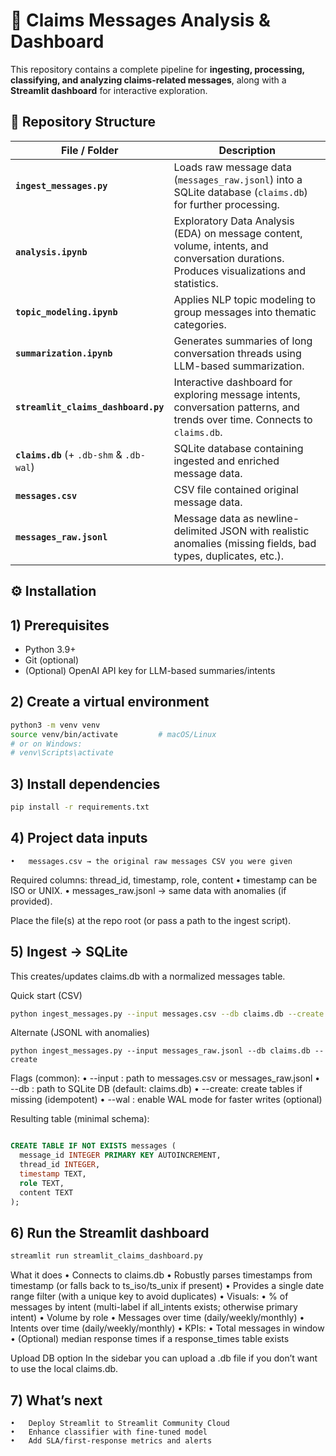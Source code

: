 # 📄 Claims Messages Analysis & Dashboard

This repository contains a complete pipeline for **ingesting, processing, classifying, and analyzing claims-related messages**, along with a **Streamlit dashboard** for interactive exploration.


## 📂 Repository Structure

| File / Folder | Description |
|---------------|-------------|
| **`ingest_messages.py`** | Loads raw message data (`messages_raw.jsonl`) into a SQLite database (`claims.db`) for further processing. |
| **`analysis.ipynb`** | Exploratory Data Analysis (EDA) on message content, volume, intents, and conversation durations. Produces visualizations and statistics. |
| **`topic_modeling.ipynb`** | Applies NLP topic modeling to group messages into thematic categories. |
| **`summarization.ipynb`** | Generates summaries of long conversation threads using LLM-based summarization. |
| **`streamlit_claims_dashboard.py`** | Interactive dashboard for exploring message intents, conversation patterns, and trends over time. Connects to `claims.db`. |
| **`claims.db`** (+ `.db-shm` & `.db-wal`) | SQLite database containing ingested and enriched message data. |
| **`messages.csv`** | CSV file contained original message data. |
| **`messages_raw.jsonl`** | Message data as newline-delimited JSON with realistic anomalies (missing fields, bad types, duplicates, etc.). |


## ⚙️ Installation

## 1) Prerequisites
- Python 3.9+  
- Git (optional)  
- (Optional) OpenAI API key for LLM-based summaries/intents


## 2) Create a virtual environment
```bash
python3 -m venv venv
source venv/bin/activate         # macOS/Linux
# or on Windows:
# venv\Scripts\activate
```

## 3) Install dependencies
```bash
pip install -r requirements.txt

```

## 4) Project data inputs
	•	messages.csv → the original raw messages CSV you were given
Required columns: thread_id, timestamp, role, content
	•	timestamp can be ISO or UNIX.
	•	messages_raw.jsonl → same data with anomalies (if provided).

Place the file(s) at the repo root (or pass a path to the ingest script).

## 5) Ingest → SQLite

This creates/updates claims.db with a normalized messages table.

Quick start (CSV)

```bash
python ingest_messages.py --input messages.csv --db claims.db --create
```

Alternate (JSONL with anomalies)
```
python ingest_messages.py --input messages_raw.jsonl --db claims.db --create
```
Flags (common):
	•	--input : path to messages.csv or messages_raw.jsonl
	•	--db    : path to SQLite DB (default: claims.db)
	•	--create: create tables if missing (idempotent)
	•	--wal   : enable WAL mode for faster writes (optional)

Resulting table (minimal schema):

```sql

CREATE TABLE IF NOT EXISTS messages (
  message_id INTEGER PRIMARY KEY AUTOINCREMENT,
  thread_id INTEGER,
  timestamp TEXT,
  role TEXT,
  content TEXT
);
```

## 6) Run the Streamlit dashboard

```bash 
streamlit run streamlit_claims_dashboard.py

```

What it does
	•	Connects to claims.db
	•	Robustly parses timestamps from timestamp (or falls back to ts_iso/ts_unix if present)
	•	Provides a single date range filter (with a unique key to avoid duplicates)
	•	Visuals:
	•	% of messages by intent (multi-label if all_intents exists; otherwise primary intent)
	•	Volume by role
	•	Messages over time (daily/weekly/monthly)
	•	Intents over time (daily/weekly/monthly)
	•	KPIs:
	•	Total messages in window
	•	(Optional) median response times if a response_times table exists

Upload DB option
In the sidebar you can upload a .db file if you don’t want to use the local claims.db.


## 7) What’s next
	•	Deploy Streamlit to Streamlit Community Cloud
	•	Enhance classifier with fine-tuned model
	•	Add SLA/first-response metrics and alerts
